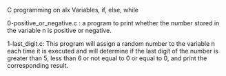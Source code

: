 C programming on alx Variables, if, else, while

0-positive_or_negative.c : a program to print whether the number stored in the variable n is positive or negative.

1-last_digit.c: This program will assign a random number to the variable n each time it is executed and will determine if the last digit of the number is greater than 5, less than 6 or not equal to 0 or equal to 0, and print the corresponding result.

